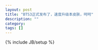 ```yaml
---
layout: post
title: "BTS3正式发布了，速度升级本皮肤，呵呵"
description: ""
category: 
tags: []
---
```

{% include JB/setup %}
